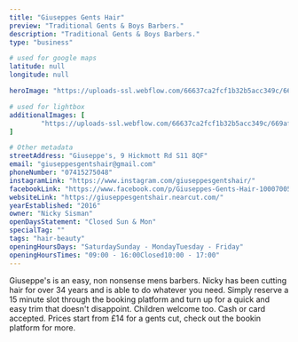 ```yaml
---
title: "Giuseppes Gents Hair"
preview: "Traditional Gents & Boys Barbers."
description: "Traditional Gents & Boys Barbers."
type: "business"

# used for google maps
latitude: null
longitude: null

heroImage: "https://uploads-ssl.webflow.com/66637ca2fcf1b32b5acc349c/669b74447124073bea79d35b_thumb.jpg"

# used for lightbox
additionalImages: [
        "https://uploads-ssl.webflow.com/66637ca2fcf1b32b5acc349c/669af05dc320e52124c7185d_guiseppes3.jpg"
]

# Other metadata
streetAddress: "Giuseppe's, 9 Hickmott Rd S11 8QF"
email: "giuseppesgentshair@gmail.com"
phoneNumber: "07415275048"
instagramLink: "https://www.instagram.com/giuseppesgentshair/"
facebookLink: "https://www.facebook.com/p/Giuseppes-Gents-Hair-100070052318963/"
websiteLink: "https://giuseppesgentshair.nearcut.com/"
yearEstablished: "2016"
owner: "Nicky Sisman"
openDaysStatement: "Closed Sun & Mon"
specialTag: ""
tags: "hair-beauty"
openingHoursDays: "SaturdaySunday - MondayTuesday - Friday‍"
openingHoursTimes: "09:00 - 16:00Closed10:00 - 17:00"
---
```



Giuseppe's is an easy, non nonsense mens barbers.
Nicky has been cutting hair for over 34 years and is able to do whatever you need.
Simply reserve a 15 minute slot through the booking platform and turn up for a quick and easy trim that doesn't disappoint.
Children welcome too.
Cash or card accepted.
Prices start from £14 for a gents cut, check out the bookin platform for more.

